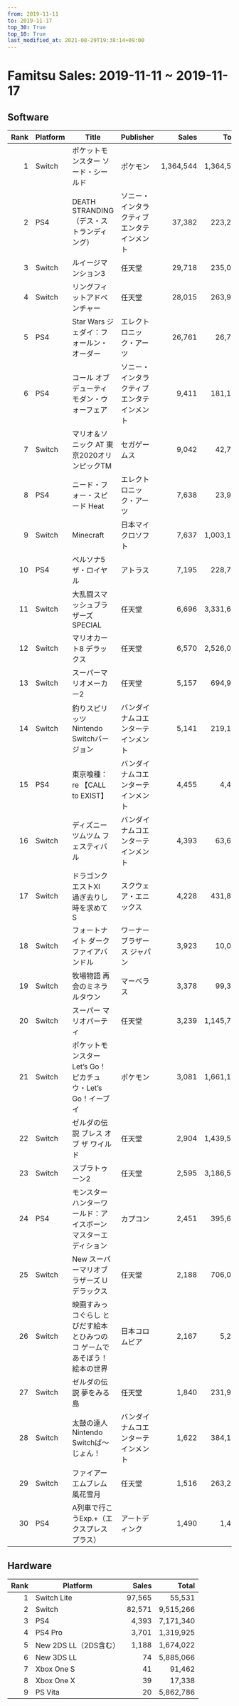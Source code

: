 ```yaml
---
from: 2019-11-11
to: 2019-11-17
top_30: True
top_10: True
last_modified_at: 2021-08-29T19:38:14+09:00
---
```

# Famitsu Sales: 2019-11-11 ~ 2019-11-17
## Software
| Rank | Platform | Title | Publisher | Sales | Total | Rate | New |
| -: | -- | -- | -- | -: | -: | -: | -- |
| 1 | Switch | ポケットモンスター ソード・シールド | ポケモン | 1,364,544 | 1,364,544 | 40% | **New** |
| 2 | PS4 | DEATH STRANDING（デス・ストランディング） | ソニー・インタラクティブエンタテインメント | 37,382 | 223,291 | 20% |  |
| 3 | Switch | ルイージマンション3 | 任天堂 | 29,718 | 235,047 | 40% |  |
| 4 | Switch | リングフィットアドベンチャー | 任天堂 | 28,015 | 263,940 | 20% |  |
| 5 | PS4 | Star Wars ジェダイ：フォールン・オーダー | エレクトロニック・アーツ | 26,761 | 26,761 | 40% | **New** |
| 6 | PS4 | コール オブ デューティ モダン・ウォーフェア | ソニー・インタラクティブエンタテインメント | 9,411 | 181,165 | 20% |  |
| 7 | Switch | マリオ＆ソニック AT 東京2020オリンピックTM | セガゲームス | 9,042 | 42,756 | 100% |  |
| 8 | PS4 | ニード・フォー・スピード Heat | エレクトロニック・アーツ | 7,638 | 23,944 | 40% |  |
| 9 | Switch | Minecraft | 日本マイクロソフト | 7,637 | 1,003,160 | 20% |  |
| 10 | PS4 | ペルソナ5 ザ・ロイヤル | アトラス | 7,195 | 228,756 | 20% |  |
| 11 | Switch | 大乱闘スマッシュブラザーズ SPECIAL | 任天堂 | 6,696 | 3,331,694 | 20% |  |
| 12 | Switch | マリオカート8 デラックス | 任天堂 | 6,570 | 2,526,098 | 20% |  |
| 13 | Switch | スーパーマリオメーカー2 | 任天堂 | 5,157 | 694,943 | 20% |  |
| 14 | Switch | 釣りスピリッツ Nintendo Switchバージョン | バンダイナムコエンターテインメント | 5,141 | 219,155 | 20% |  |
| 15 | PS4 | 東京喰種：re 【CALL to EXIST】 | バンダイナムコエンターテインメント | 4,455 | 4,455 | 60% | **New** |
| 16 | Switch | ディズニー ツムツム フェスティバル | バンダイナムコエンターテインメント | 4,393 | 63,690 | 40% |  |
| 17 | Switch | ドラゴンクエストXI　過ぎ去りし時を求めて S | スクウェア・エニックス | 4,228 | 431,806 | 20% |  |
| 18 | Switch | フォートナイト ダークファイアバンドル | ワーナー ブラザース ジャパン | 3,923 | 10,038 | 80% |  |
| 19 | Switch | 牧場物語 再会のミネラルタウン | マーベラス | 3,378 | 99,320 | 40% |  |
| 20 | Switch | スーパー マリオパーティ | 任天堂 | 3,239 | 1,145,778 | 20% |  |
| 21 | Switch | ポケットモンスター Let’s Go！ ピカチュウ・Let’s Go！イーブイ | ポケモン | 3,081 | 1,661,155 | 20% |  |
| 22 | Switch | ゼルダの伝説 ブレス オブ ザ ワイルド | 任天堂 | 2,904 | 1,439,579 | 20% |  |
| 23 | Switch | スプラトゥーン2 | 任天堂 | 2,595 | 3,186,504 | 20% |  |
| 24 | PS4 | モンスターハンターワールド：アイスボーン マスターエディション | カプコン | 2,451 | 395,636 | 20% |  |
| 25 | Switch | New スーパーマリオブラザーズ U デラックス | 任天堂 | 2,188 | 706,000 | 20% |  |
| 26 | Switch | 映画すみっコぐらし とびだす絵本とひみつのコ ゲームであそぼう！ 絵本の世界 | 日本コロムビア | 2,167 | 5,290 | 80% |  |
| 27 | Switch | ゼルダの伝説 夢をみる島 | 任天堂 | 1,840 | 231,996 | 20% |  |
| 28 | Switch | 太鼓の達人 Nintendo Switchば〜じょん！ | バンダイナムコエンターテインメント | 1,622 | 384,199 | 20% |  |
| 29 | Switch | ファイアーエムブレム 風花雪月 | 任天堂 | 1,516 | 263,248 | 20% |  |
| 30 | PS4 | A列車で行こうExp.+（エクスプレス プラス） | アートディンク | 1,490 | 1,490 | 80% | **New** |

## Hardware
| Rank | Platform | Sales | Total |
| -: | -- | -: | -: |
| 1 | Switch Lite | 97,565 | 55,531 |
| 2 | Switch | 82,571 | 9,515,266 |
| 3 | PS4 | 4,393 | 7,171,340 |
| 4 | PS4 Pro | 3,701 | 1,319,925 |
| 5 | New 2DS LL（2DS含む） | 1,188 | 1,674,022 |
| 6 | New 3DS LL | 74 | 5,885,066 |
| 7 | Xbox One S | 41 | 91,462 |
| 8 | Xbox One X | 39 | 17,338 |
| 9 | PS Vita | 20 | 5,862,786 |